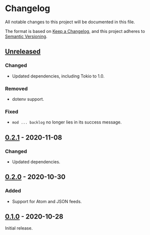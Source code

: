 # Changelog
All notable changes to this project will be documented in this file.

The format is based on [Keep a Changelog](https://keepachangelog.com/en/1.0.0/),
and this project adheres to [Semantic Versioning](https://semver.org/spec/v2.0.0.html).

## [Unreleased]
### Changed
- Updated dependencies, including Tokio to 1.0.
### Removed
- dotenv support.
### Fixed
- `mod ... backlog` no longer lies in its success message.

## [0.2.1] - 2020-11-08
### Changed
- Updated dependencies.

## [0.2.0] - 2020-10-30
### Added
- Support for Atom and JSON feeds.

## [0.1.0] - 2020-10-28
Initial release.

[Unreleased]: https://github.com/rkanati/podchamp/tree/master
[0.2.1]: https://github.com/rkanati/podchamp/releases/tag/0.2.1
[0.2.0]: https://github.com/rkanati/podchamp/tree/662f12ec382167d0f458272c26102d38d50f1577
[0.1.0]: https://github.com/rkanati/podchamp/tree/06aeee5a1b5d37ba537c5295c9e2c35f0c873e2a


